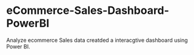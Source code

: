 # eCommerce-Sales-Dashboard-PowerBI
Analyze ecommerce Sales data creatded a interacgtive dashboard using Power BI.
